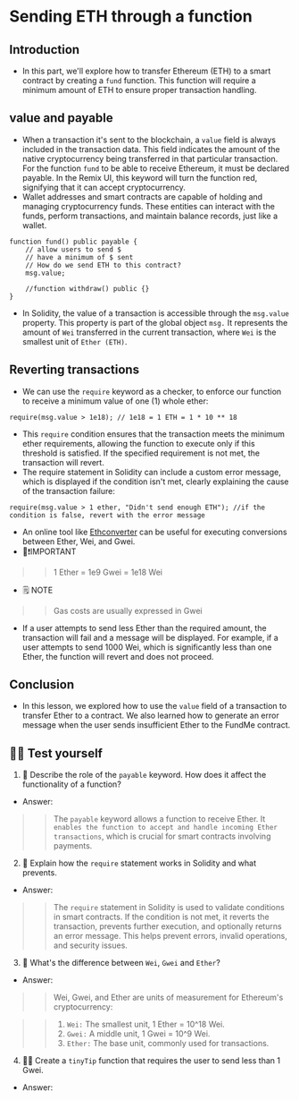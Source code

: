 # Sending ETH through a function

## Introduction
- In this part, we'll explore how to transfer Ethereum (ETH) to a smart contract by creating a `fund` function. This function will require a minimum amount of ETH to ensure proper transaction handling.

## value and payable
- When a transaction it's sent to the blockchain, a `value` field is always included in the transaction data. This field indicates the amount of the native cryptocurrency being transferred in that particular transaction. For the function `fund` to be able to receive Ethereum, it must be declared payable. In the Remix UI, this keyword will turn the function red, signifying that it can accept cryptocurrency.
- Wallet addresses and smart contracts are capable of holding and managing cryptocurrency funds. These entities can interact with the funds, perform transactions, and maintain balance records, just like a wallet.

```
function fund() public payable {
    // allow users to send $
    // have a minimum of $ sent
    // How do we send ETH to this contract?
    msg.value;

    //function withdraw() public {}
}
```

- In Solidity, the value of a transaction is accessible through the `msg.value` property. This property is part of the global object `msg.` It represents the amount of `Wei` transferred in the current transaction, where `Wei` is the smallest unit of `Ether (ETH)`.

## Reverting transactions
- We can use the `require` keyword as a checker, to enforce our function to receive a minimum value of one (1) whole ether:

```
require(msg.value > 1e18); // 1e18 = 1 ETH = 1 * 10 ** 18
```

- This `require` condition ensures that the transaction meets the minimum ether requirements, allowing the function to execute only if this threshold is satisfied. If the specified requirement is not met, the transaction will revert.
- The require statement in Solidity can include a custom error message, which is displayed if the condition isn't met, clearly explaining the cause of the transaction failure:

```
require(msg.value > 1 ether, "Didn't send enough ETH"); //if the condition is false, revert with the error message
```

- An online tool like [Ethconverter](https://eth-converter.com/) can be useful for executing conversions between Ether, Wei, and Gwei.
- 👀❗IMPORTANT
>> 1 Ether = 1e9 Gwei = 1e18 Wei

- 🗒️ NOTE
>> Gas costs are usually expressed in Gwei

- If a user attempts to send less Ether than the required amount, the transaction will fail and a message will be displayed. For example, if a user attempts to send 1000 Wei, which is significantly less than one Ether, the function will revert and does not proceed.

## Conclusion
- In this lesson, we explored how to use the `value` field of a transaction to transfer Ether to a contract. We also learned how to generate an error message when the user sends insufficient Ether to the FundMe contract.

## 🧑‍💻 Test yourself
1. 📕 Describe the role of the `payable` keyword. How does it affect the functionality of a function?
- Answer:

>> The `payable` keyword allows a function to receive Ether. It `enables the function to accept and handle incoming Ether transactions`, which is crucial for smart contracts involving payments.

2. 📕 Explain how the `require` statement works in Solidity and what prevents.
- Answer:

>> The `require` statement in Solidity is used to validate conditions in smart contracts. If the condition is not met, it reverts the transaction, prevents further execution, and optionally returns an error message. This helps prevent errors, invalid operations, and security issues.

3. 📕 What's the difference between `Wei`, `Gwei` and `Ether`?
- Answer:
>> Wei, Gwei, and Ether are units of measurement for Ethereum's cryptocurrency:

>> 1. `Wei:` The smallest unit, 1 Ether = 10^18 Wei.
>> 2. `Gwei:` A middle unit, 1 Gwei = 10^9 Wei.
>> 3. `Ether:` The base unit, commonly used for transactions.

4. 🧑‍💻 Create a `tinyTip` function that requires the user to send less than 1 Gwei.
- Answer:
